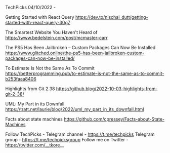 TechPicks 04/10/2022 -

Getting Started with React Query
https://dev.to/nischal_dutt/getting-started-with-react-query-30g7

The Smartest Website You Haven't Heard of
https://www.bedelstein.com/post/mcmaster-carr

The PS5 Has Been Jailbroken – Custom Packages Can Now Be Installed
https://www.glitched.online/the-ps5-has-been-jailbroken-custom-packages-can-now-be-installed/

To Estimate Is Not the Same As To Commit
https://betterprogramming.pub/to-estimate-is-not-the-same-as-to-commit-b253faaa8406

Highlights from Git 2.38
https://github.blog/2022-10-03-highlights-from-git-2-38/

UML: My Part in its Downfall
https://tratt.net/laurie/blog/2022/uml_my_part_in_its_downfall.html

Facts about state machines
https://github.com/cpressey/Facts-about-State-Machines

Follow TechPicks -
Telegram channel - https://t.me/techpicks
Telegram group - https://t.me/techpicksgroup
Follow me on Twitter - https://twitter.com/__tkore__